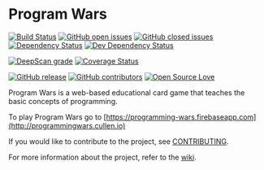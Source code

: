 # Program Wars
[![Build Status](https://travis-ci.org/johnanvik/program-wars.svg?branch=master)](https://travis-ci.org/johnanvik/program-wars)
[![GitHub open issues](https://img.shields.io/github/issues-raw/johnanvik/program-wars.svg)](https://github.com/johnanvik/program-wars/issues)
[![GitHub closed issues](https://img.shields.io/github/issues-closed-raw/johnanvik/program-wars.svg)](https://github.com/johnanvik/program-wars/issues)
[![Dependency Status](https://david-dm.org/johnanvik/badges.svg)](https://david-dm.org/johnanvik/badges)
[![Dev Dependency Status](https://david-dm.org/johnanvik/program-wars/badges/dev-status.svg)](https://david-dm.org/johnanvik/program-wars//badges#info=devDependencies)

[![DeepScan grade](https://deepscan.io/api/projects/2681/branches/18539/badge/grade.svg)](https://deepscan.io/dashboard#view=project&pid=2681&bid=18539)
[![Coverage Status](https://coveralls.io/repos/github/johnanvik/program-wars/badge.svg)](https://coveralls.io/github/johnanvik/program-wars)

[![GitHub release](https://img.shields.io/github/release/johnanvik/program-wars.svg)](https://github.com/johnanvik/program-wars/releases/latest)
[![GitHub contributors](https://img.shields.io/github/contributors/johnanvik/program-wars.svg)](https://github.com/johnanvik/program-wars/graphs/contributors)
[![Open Source Love](https://badges.frapsoft.com/os/gpl/gpl.svg?v=102)](https://github.com/johnanvik/open-source-badge/)

Program Wars is a web-based educational card game that teaches the basic concepts of programming.

To play Program Wars go to [https://programming-wars.firebaseapp.com](http://programmingwars.cullen.io)

If you would like to contribute to the project, see [CONTRIBUTING](CONTRIBUTING.md).

For more information about the project, refer to the [wiki](https://github.com/johnanvik/program-wars/wiki).
